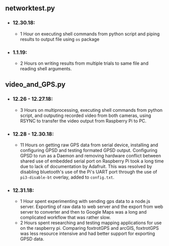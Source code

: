## networktest.py
+ ### 12.30.18:
  * 1 Hour on executing shell commands from python script and piping results to output file using `os` package
+ ### 1.1.19:
  * 2 Hours on writing results from multiple trials to same file and reading shell arguments.
 
## video_and_GPS.py
+ ###  12.26 - 12.27.18:
  * 3 Hours on multiprocessing, executing shell commands from python script, and outputing recorded video from both cameras, using RSYNC
  to transfer the video output from Raspberry Pi to PC.
+ ### 12.28 - 12.30.18:
  * 11 Hours on getting raw GPS data from serial device, installing and configuring GPSD and testing formated GPSD output.
Configuring GPSD to run as a Daemon and removing hardware conflict between shared use of embedded serial port on Raspberry Pi
took a long time due to lack of documentation by Adafruit. This was resolved by disabling bluetooth's use of the Pi's UART port
through the use of `pi3-disable-bt` overlay, added to `config.txt`.
+ ### 12.31.18:
  * 1 Hour spent experimenting with sending gps data to a node.js server. Exporting of raw data to web server and the export from 
  web server to converter and then to Google Maps was a long and complicated workflow that was rather slow. 
  * 2 Hours spent researching and testing mapping applications for use on the raspberry pi. Comparing foxtrotGPS and arcGIS, foxtrotGPS
    was less resource intensive and had better support for exporting GPSD data.


